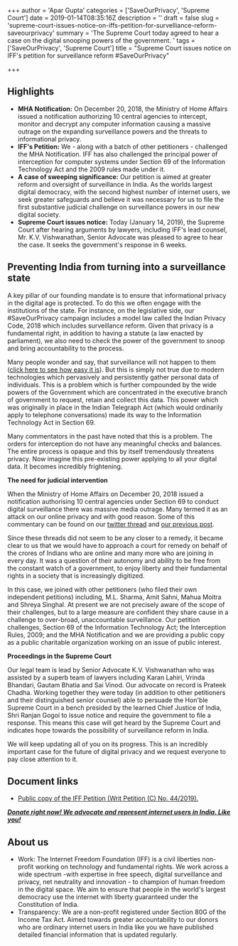 +++
author = 'Apar Gupta'
categories = ['SaveOurPrivacy', 'Supreme Court']
date = 2019-01-14T08:35:16Z
description = ''
draft = false
slug = 'supreme-court-issues-notice-on-iffs-petition-for-survelliance-reform-saveourprivacy'
summary = 'The Supreme Court today agreed to hear a case on the digital snooping powers of the government. '
tags = ['SaveOurPrivacy', 'Supreme Court']
title = "Supreme Court issues notice on IFF's petition for surveillance reform #SaveOurPrivacy"

+++


## **Highlights**

* **MHA Notification:** On December 20, 2018, the Ministry of Home Affairs issued a notification authorizing 10 central agencies to intercept, monitor and decrypt any computer information causing a massive outrage on the expanding surveillance powers and the threats to informational privacy.
* **IFF's Petition:** We - along with a batch of other petitioners - challenged the MHA Notification. IFF has also challenged the principal power of interception for computer systems under Section 69 of the Information Technology Act and the 2009 rules made under it.
* **A case of sweeping significance:** Our petition is aimed at greater reform and oversight of surveillance in India. As the worlds largest digital democracy, with the second highest number of internet users, we seek greater safeguards and believe it was necessary for us to file the first substantive judicial challenge on surveillance powers in our new digital society.
* **Supreme Court issues notice:** Today (January 14, 2019), the Supreme Court after hearing arguments by lawyers, including IFF's lead counsel, Mr. K.V. Vishwanathan, Senior Advocate was pleased to agree to hear the case. It seeks the government's response in 6 weeks.

## Preventing India from turning into a surveillance state

A key pillar of our founding mandate is to ensure that informational privacy in the digital age is protected. To do this we often engage with the institutions of the state. For instance, on the legislative side, our #SaveOurPrivacy campaign includes a model law called the Indian Privacy Code, 2018 which includes surveillance reform. Given that privacy is a fundamental right, in addition to having a statute (a law enacted by parliament), we also need to check the power of the government to snoop and bring accountability to the process.

Many people wonder and say, that surveillance will not happen to them ([click here to see how easy it is](https://www.youtube.com/watch?v=e4GIQW0Xfs8&t=1s)). But this is simply not true due to modern technologies which pervasively and persistently gather personal data of individuals. This is a problem which is further compounded by the wide powers of the Government which are concentrated in the executive branch of government to request, retain and collect this data. This power which was originally in place in the Indian Telegraph Act (which would ordinarily apply to telephone conversations) made its way to the Information Technology Act in Section 69.

Many commentators in the past have noted that this is a problem. The orders for interception do not have any meaningful checks and balances. The entire process is opaque and this by itself tremendously threatens privacy. Now imagine this pre-existing power applying to all your digital data. It becomes incredibly frightening.

**The need for judicial intervention**

When the Ministry of Home Affairs on December 20, 2018 issued a notification authorising 10 central agencies under Section 69 to conduct digital surveillance there was massive media outrage. Many termed it as an attack on our online privacy and with good reason. Some of this commentary can be found on our [twitter thread](https://twitter.com/internetfreedom/status/1075954903279943681) and [our previous post](https://internetfreedom.in/the-ministry-of-home-affairs-delegates-snooping-decryption-hacking-powers-abrogates-responsibility-and-undermine-privacy/).

Since these threads did not seem to be any closer to a remedy, it became clear to us that we would have to approach a court for remedy on behalf of the crores of Indians who are online and many more who are joining in every day. It was a question of their autonomy and ability to be free from the constant watch of a government, to enjoy liberty and their fundamental rights in a society that is increasingly digitized.

In this case, we joined with other petitioners (who filed their own independent petitions) including, M.L. Sharma, Amit Sahni, Mahua Moitra and Shreya Singhal. At present we are not precisely aware of the scope of their challenges, but to a large measure are confident they share cause in a challenge to over-broad, unaccountable surveillance. Our petition challenges, Section 69 of the Information Technology Act; the Interception Rules, 2009; and the MHA Notification and we are providing a public copy as a public charitable organization working on an issue of public interest.

**Proceedings in the Supreme Court**

Our legal team is lead by Senior Advocate K.V. Vishwanathan who was assisted by a superb team of lawyers including Karan Lahiri, Vrinda Bhandari, Gautam Bhatia and Sai Vinod. Our advocate on record is Prateek Chadha. Working together they were today (in addition to other petitioners and their distinguished senior counsel) able to persuade the Hon'ble Supreme Court in a bench presided by the learned Chief Justice of India, Shri Ranjan Gogoi to issue notice and require the government to file a response. This means this case will get heard by the Supreme Court and indicates hope towards the possibility of surveillance reform in India.

We will keep updating all of you on its progress. This is an incredibly important case for the future of digital privacy and we request everyone to pay close attention to it.

## **Document links**

* [Public copy of the IFF Petition (Writ Petition (C) No. 44/2019).](https://drive.google.com/file/d/0B9LKE-1DkhtFZGhjbDBhUjVUZUFoakxSTGJKSDFla3l5TWJV/view?usp=sharing)





****[**_Donate right now! We advocate and represent internet users in India. Like you!_**](https://internetfreedom.in/donate/)****



## **About us**

* Work: The Internet Freedom Foundation (IFF) is a civil liberties non-profit working on technology and fundamental rights. We work across a wide spectrum -with expertise in free speech, digital surveillance and privacy, net neutrality and innovation - to champion of human freedom in the digital space. We aim to ensure that people in the world's largest democracy use the internet with liberty guaranteed under the Constitution of India.
* Transparency: We are a non-profit registered under Section 80G of the Income Tax Act. Aimed towards greater accountability to our donors who are ordinary internet users in India like you we have published detailed financial information that is updated regularly.









